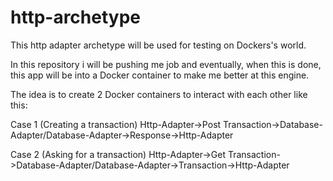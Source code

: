 # http-archetype
This http adapter archetype will be used for testing on Dockers's world.

In this repository i will be pushing me job and eventually, when this is done, this app will be into a Docker container to make me better at this engine.

The idea is to create 2 Docker containers to interact with each other like this: 

Case 1 (Creating a transaction)
Http-Adapter->Post Transaction->Database-Adapter/Database-Adapter->Response->Http-Adapter

Case 2 (Asking for a transaction)
Http-Adapter->Get Transaction->Database-Adapter/Database-Adapter->Transaction->Http-Adapter